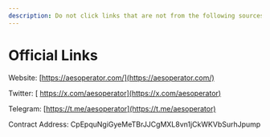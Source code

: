 ```yaml
---
description: Do not click links that are not from the following sources.
---
```


# Official Links

Website: [https://aesoperator.com/](https://aesoperator.com/)

Twitter: [ https://x.com/aesoperator](https://x.com/aesoperator)

Telegram: [https://t.me/aesoperator](https://t.me/aesoperator)

Contract Address: CpEpquNgiGyeMeTBrJJCgMXL8vn1jCkWKVbSurhJpump
